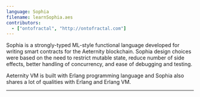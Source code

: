 ```yaml
---
language: Sophia
filename: learnSophia.aes
contributors:
  - ["ontofractal", "http://ontofractal.com"]
---
```


Sophia is a strongly-typed ML-style functional language developed for writing smart contracts for the Aeternity blockchain. Sophia design choices were based on the need to restrict mutable state, reduce number of side effects, better handling of concurrency, and ease of debugging and testing.

Aeternity VM is built with Erlang programming language and Sophia also shares a lot of qualities with Erlang and Erlang VM.

---

